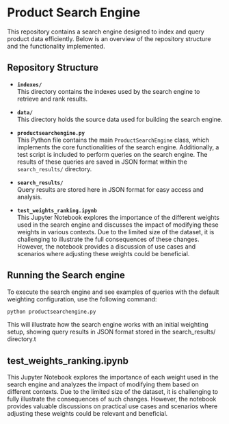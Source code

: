 # Product Search Engine

This repository contains a search engine designed to index and query product data efficiently. Below is an overview of the repository structure and the functionality implemented.  

## Repository Structure

- **`indexes/`**  
  This directory contains the indexes used by the search engine to retrieve and rank results.  

- **`data/`**  
  This directory holds the source data used for building the search engine.  

- **`productsearchengine.py`**  
  This Python file contains the main `ProductSearchEngine` class, which implements the core functionalities of the search engine. Additionally, a test script is included to perform queries on the search engine. The results of these queries are saved in JSON format within the `search_results/` directory.  

- **`search_results/`**  
  Query results are stored here in JSON format for easy access and analysis.  

- **`test_weights_ranking.ipynb`**  
  This Jupyter Notebook explores the importance of the different weights used in the search engine and discusses the impact of modifying these weights in various contexts. Due to the limited size of the dataset, it is challenging to illustrate the full consequences of these changes. However, the notebook provides a discussion of use cases and scenarios where adjusting these weights could be beneficial.  

## Running the Search engine
To execute the search engine and see examples of queries with the default weighting configuration, use the following command:

   ```bash
   python productsearchengine.py
   ```
This will illustrate how the search engine works with an initial weighting setup, showing query results in JSON format stored in the search_results/ directory.t


## test_weights_ranking.ipynb

This Jupyter Notebook explores the importance of each weight used in the search engine and analyzes the impact of modifying them based on different contexts. Due to the limited size of the dataset, it is challenging to fully illustrate the consequences of such changes. However, the notebook provides valuable discussions on practical use cases and scenarios where adjusting these weights could be relevant and beneficial.
